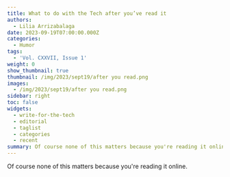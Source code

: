 ```yaml
---
title: What to do with the Tech after you’ve read it
authors:
  - Lilia Arrizabalaga
date: 2023-09-19T07:00:00.000Z
categories:
  - Humor
tags:
  - 'Vol. CXXVII, Issue 1'
weight: 0
show_thumbnail: true
thumbnail: /img/2023/sept19/after you read.png
images:
  - /img/2023/sept19/after you read.png
sidebar: right
toc: false
widgets:
  - write-for-the-tech
  - editorial
  - taglist
  - categories
  - recent
summary: Of course none of this matters because you're reading it online.
---
```


Of course none of this matters because you're reading it online.
